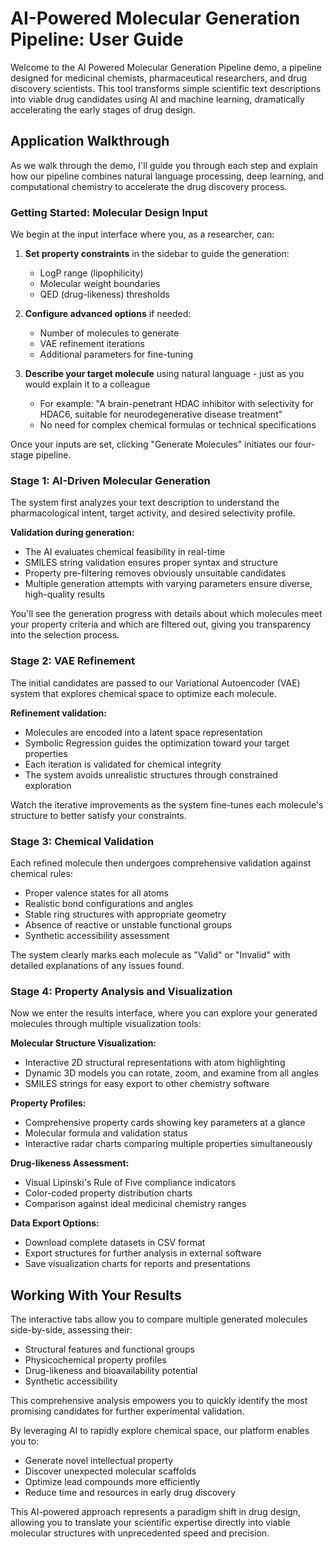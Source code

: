 # AI-Powered Molecular Generation Pipeline: User Guide

Welcome to the  AI Powered Molecular Generation Pipeline demo, a  pipeline designed for medicinal chemists, pharmaceutical researchers, and drug discovery scientists. This tool transforms simple scientific text descriptions into viable drug candidates using AI and machine learning, dramatically accelerating the early stages of drug design.

## Application Walkthrough

As we walk through the demo, I'll guide you through each step and explain how our pipeline combines natural language processing, deep learning, and computational chemistry to accelerate the drug discovery process.

### Getting Started: Molecular Design Input

We begin at the input interface where you, as a researcher, can:

1. **Set property constraints** in the sidebar to guide the generation:
   - LogP range (lipophilicity)
   - Molecular weight boundaries
   - QED (drug-likeness) thresholds
   
2. **Configure advanced options** if needed:
   - Number of molecules to generate
   - VAE refinement iterations
   - Additional parameters for fine-tuning

3. **Describe your target molecule** using natural language - just as you would explain it to a colleague
   - For example: "A brain-penetrant HDAC inhibitor with selectivity for HDAC6, suitable for neurodegenerative disease treatment"
   - No need for complex chemical formulas or technical specifications



Once your inputs are set, clicking "Generate Molecules" initiates our four-stage pipeline.

### Stage 1: AI-Driven Molecular Generation

The system first analyzes your text description to understand the pharmacological intent, target activity, and desired selectivity profile.

**Validation during generation:**
- The AI evaluates chemical feasibility in real-time
- SMILES string validation ensures proper syntax and structure
- Property pre-filtering removes obviously unsuitable candidates
- Multiple generation attempts with varying parameters ensure diverse, high-quality results

You'll see the generation progress with details about which molecules meet your property criteria and which are filtered out, giving you transparency into the selection process.

### Stage 2: VAE Refinement

The initial candidates are passed to our Variational Autoencoder (VAE) system that explores chemical space to optimize each molecule.

**Refinement validation:**
- Molecules are encoded into a latent space representation
- Symbolic Regression guides the optimization toward your target properties
- Each iteration is validated for chemical integrity
- The system avoids unrealistic structures through constrained exploration

Watch the iterative improvements as the system fine-tunes each molecule's structure to better satisfy your constraints.

### Stage 3: Chemical Validation

Each refined molecule then undergoes comprehensive validation against chemical rules:

- Proper valence states for all atoms
- Realistic bond configurations and angles
- Stable ring structures with appropriate geometry
- Absence of reactive or unstable functional groups
- Synthetic accessibility assessment

The system clearly marks each molecule as "Valid" or "Invalid" with detailed explanations of any issues found.

### Stage 4: Property Analysis and Visualization

Now we enter the results interface, where you can explore your generated molecules through multiple visualization tools:

**Molecular Structure Visualization:**
- Interactive 2D structural representations with atom highlighting
- Dynamic 3D models you can rotate, zoom, and examine from all angles
- SMILES strings for easy export to other chemistry software

**Property Profiles:**
- Comprehensive property cards showing key parameters at a glance
- Molecular formula and validation status
- Interactive radar charts comparing multiple properties simultaneously

**Drug-likeness Assessment:**
- Visual Lipinski's Rule of Five compliance indicators
- Color-coded property distribution charts
- Comparison against ideal medicinal chemistry ranges

**Data Export Options:**
- Download complete datasets in CSV format
- Export structures for further analysis in external software
- Save visualization charts for reports and presentations

## Working With Your Results

The interactive tabs allow you to compare multiple generated molecules side-by-side, assessing their:

- Structural features and functional groups
- Physicochemical property profiles
- Drug-likeness and bioavailability potential
- Synthetic accessibility

This comprehensive analysis empowers you to quickly identify the most promising candidates for further experimental validation.

By leveraging AI to rapidly explore chemical space, our platform enables you to:
- Generate novel intellectual property
- Discover unexpected molecular scaffolds
- Optimize lead compounds more efficiently
- Reduce time and resources in early drug discovery

This AI-powered approach represents a paradigm shift in drug design, allowing you to translate your scientific expertise directly into viable molecular structures with unprecedented speed and precision.
